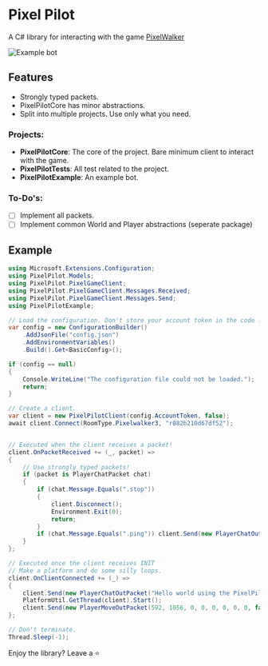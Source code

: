 # Pixel Pilot
A C# library for interacting with the game [PixelWalker](https://pixelwalker.net)

![Example bot](https://img.martenm.nl/g/1F2Fx)

## Features
* Strongly typed packets.
* PixelPilotCore has minor abstractions.
* Split into multiple projects. Use only what you need.

### Projects:
* **PixelPilotCore**: The core of the project. Bare minimum client to interact with the game.
* **PixelPilotTests**: All test related to the project.
* **PixelPilotExample**: An example bot.

### To-Do's:
- [ ] Implement all packets.
- [ ] Implement common World and Player abstractions (seperate package)

## Example
```csharp
using Microsoft.Extensions.Configuration;
using PixelPilot.Models;
using PixelPilot.PixelGameClient;
using PixelPilot.PixelGameClient.Messages.Received;
using PixelPilot.PixelGameClient.Messages.Send;
using PixelPilotExample;

// Load the configuration. Don't store your account token in the code :)
var config = new ConfigurationBuilder()
    .AddJsonFile("config.json")
    .AddEnvironmentVariables()
    .Build().Get<BasicConfig>();

if (config == null)
{
    Console.WriteLine("The configuration file could not be loaded.");
    return;
}

// Create a client.
var client = new PixelPilotClient(config.AccountToken, false);
await client.Connect(RoomType.Pixelwalker3, "r082b210d67df52");


// Executed when the client receives a packet!
client.OnPacketReceived += (_, packet) =>
{
    // Use strongly typed packets!
    if (packet is PlayerChatPacket chat)
    {
        if (chat.Message.Equals(".stop"))
        {
            client.Disconnect();
            Environment.Exit(0);
            return;
        }
        if (chat.Message.Equals(".ping")) client.Send(new PlayerChatOutPacket("Pong!"));
    }
};

// Executed once the client receives INIT
// Make a platform and do some silly loops.
client.OnClientConnected += (_) =>
{
    client.Send(new PlayerChatOutPacket("Hello world using the PixelPilot API."));
    PlatformUtil.GetThread(client).Start();
    client.Send(new PlayerMoveOutPacket(592, 1056, 0, 0, 0, 0, 0, 0, false, false, 100)); 
};

// Don't terminate.
Thread.Sleep(-1);
```


Enjoy the library? Leave a ⭐

